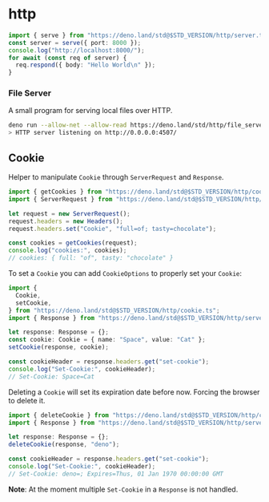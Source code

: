 # http

```typescript
import { serve } from "https://deno.land/std@$STD_VERSION/http/server.ts";
const server = serve({ port: 8000 });
console.log("http://localhost:8000/");
for await (const req of server) {
  req.respond({ body: "Hello World\n" });
}
```

### File Server

A small program for serving local files over HTTP.

```sh
deno run --allow-net --allow-read https://deno.land/std/http/file_server.ts
> HTTP server listening on http://0.0.0.0:4507/
```

## Cookie

Helper to manipulate `Cookie` through `ServerRequest` and `Response`.

```ts
import { getCookies } from "https://deno.land/std@$STD_VERSION/http/cookie.ts";
import { ServerRequest } from "https://deno.land/std@$STD_VERSION/http/server.ts";

let request = new ServerRequest();
request.headers = new Headers();
request.headers.set("Cookie", "full=of; tasty=chocolate");

const cookies = getCookies(request);
console.log("cookies:", cookies);
// cookies: { full: "of", tasty: "chocolate" }
```

To set a `Cookie` you can add `CookieOptions` to properly set your `Cookie`:

```ts
import {
  Cookie,
  setCookie,
} from "https://deno.land/std@$STD_VERSION/http/cookie.ts";
import { Response } from "https://deno.land/std@$STD_VERSION/http/server.ts";

let response: Response = {};
const cookie: Cookie = { name: "Space", value: "Cat" };
setCookie(response, cookie);

const cookieHeader = response.headers.get("set-cookie");
console.log("Set-Cookie:", cookieHeader);
// Set-Cookie: Space=Cat
```

Deleting a `Cookie` will set its expiration date before now. Forcing the browser
to delete it.

```ts
import { deleteCookie } from "https://deno.land/std@$STD_VERSION/http/cookie.ts";
import { Response } from "https://deno.land/std@$STD_VERSION/http/server.ts";

let response: Response = {};
deleteCookie(response, "deno");

const cookieHeader = response.headers.get("set-cookie");
console.log("Set-Cookie:", cookieHeader);
// Set-Cookie: deno=; Expires=Thus, 01 Jan 1970 00:00:00 GMT
```

**Note**: At the moment multiple `Set-Cookie` in a `Response` is not handled.
